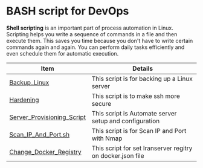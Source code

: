 # BASH script for DevOps 

**Shell scripting** is an important part of process automation in Linux. Scripting helps you write a sequence of commands in a file and then execute them.
This saves you time because you don't have to write certain commands again and again. You can perform daily tasks efficiently and even schedule them for automatic execution.


| Item | Details |
|--|--|
| [Backup_Linux](https://github.com/majidroodi/DevOps_ToolBox/blob/main/Bash/Backup_Linux.sh) | This script is for backing up a Linux server |
| [Hardening](https://github.com/majidroodi/DevOps_ToolBox/blob/main/Bash/hardening.sh) | This script is to make ssh more secure |
| [Server_Provisioning_Script](https://github.com/majidroodi/DevOps_ToolBox/blob/main/Server_Provisioning.sh) | This script is Automate server setup and configuration |
| [Scan_IP_And_Port.sh](https://github.com/majidroodi/DevOps_ToolBox/blob/main/Scan_IP_And_Port.sh) | This script is for Scan IP and Port with Nmap |
| [Change_Docker_Registry](https://github.com/majidroodi/DevOps_ToolBox/blob/main/change_docker_registry.sh) | This script for set Iranserver regitry on docker.json file |